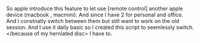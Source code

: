 So apple introduce this feature to let use [remote control] another apple device (macbook , macmini). And since I have 2 for personal and office. And I constnatly switch between them but still want to work on the old session. And I use it daily basic so I created this script to seemlessly switch. </because of my herniated disc> I have to.


